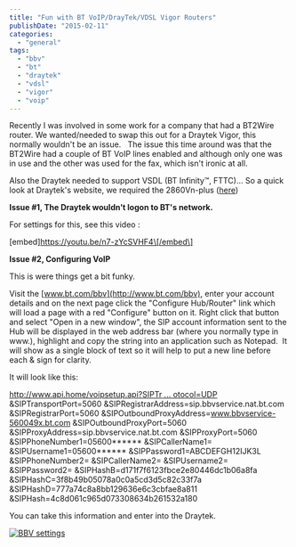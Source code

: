 ```yaml
---
title: "Fun with BT VoIP/DrayTek/VDSL Vigor Routers"
publishDate: "2015-02-11"
categories: 
  - "general"
tags: 
  - "bbv"
  - "bt"
  - "draytek"
  - "vdsl"
  - "vigor"
  - "voip"
---
```


Recently I was involved in some work for a company that had a BT2Wire router. We wanted/needed to swap this out for a Draytek Vigor, this normally wouldn't be an issue.   The issue this time around was that the BT2Wire had a couple of BT VoIP lines enabled and although only one was in use and the other was used for the fax, which isn't ironic at all.

Also the Draytek needed to support VSDL (BT Infinity™, FTTC)... So a quick look at Draytek's website, we required the 2860Vn-plus ([here](http://www.draytek.co.uk/products/business/vigor-2860))

**Issue #1, The Draytek wouldn't logon to BT's network.**

For settings for this, see this video :

\[embed\]https://youtu.be/n7-zYcSVHF4\[/embed\]

**Issue #2, Configuring VoIP**

This is were things get a bit funky.

Visit the [www.bt.com/bbv](http://www.bt.com/bbv), enter your account details and on the next page click the "Configure Hub/Router" link which will load a page with a red "Configure" button on it. Right click that button and select "Open in a new window", the SIP account information sent to the Hub will be displayed in the web address bar (where you normally type in www.), highlight and copy the string into an application such as Notepad.  It will show as a single block of text so it will help to put a new line before each & sign for clarity.

It will look like this:

[http://www.api.home/voipsetup.api?SIPTr ... otocol=UDP](http://www.api.home/voipsetup.api?SIPTransportProtocol=UDP) &SIPTransportPort=5060 &SIPRegistrarAddress=sip.bbvservice.nat.bt.com &SIPRegistrarPort=5060 &SIPOutboundProxyAddress=www.bbvservice-560049x.bt.com &SIPOutboundProxyPort=5060 &SIPProxyAddress=sip.bbvservice.nat.bt.com &SIPProxyPort=5060 &SIPPhoneNumber1=05600\*\*\*\*\*\* &SIPCallerName1= &SIPUsername1=05600\*\*\*\*\*\* &SIPPassword1=ABCDEFGH12IJK3L &SIPPhoneNumber2= &SIPCallerName2= &SIPUsername2= &SIPPassword2= &SIPHashB=d171f7f6123fbce2e80446dc1b06a8fa &SIPHashC=3f8b49b05078a0c0a5cd3d5c82c33f7a &SIPHashD=777a74c8a8bb129636e6c3cbfae8a811 &SIPHash=4c8d061c965d073308634b261532a180

You can take this information and enter into the Draytek.

[![BBV settings](https://www.ramblinggeek.co.uk/wp-content/uploads/2015/02/BBV-settings.jpg)](https://www.ramblinggeek.co.uk/wp-content/uploads/2015/02/BBV-settings.jpg)
